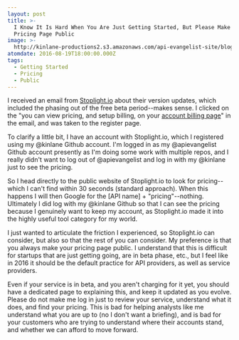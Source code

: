 ```yaml
---
layout: post
title: >-
  I Know It Is Hard When You Are Just Getting Started, But Please Make Your
  Pricing Page Public
image: >-
  http://kinlane-productions2.s3.amazonaws.com/api-evangelist-site/blog/Banners_and_Alerts_and_StopLight.png
atomdate: 2016-08-19T18:00:00.000Z
tags:
  - Getting Started
  - Pricing
  - Public
---
```

I received an email from [Stoplight.io](https://stoplight.io/) about their version updates, which included the phasing out of the free beta period--makes sense. I clicked on the "you can view pricing, and setup billing, on your [account billing page](https://via.intercom-mail.com/e?ob=Fzn1KX8qpL4Tj%2Bdj7ZqP4%2BlJKxWc1o2l%2BxKdttdR9g2KcFuIc3J7XXtd8SOATo00&h=f74d2415ba4e11a5e1feb8d86c27010cced7c5c4-5693065993)" in the email, and was taken to the register page. 

To clarify a little bit, I have an account with Stoplight.io, which I registered using my @kinlane Github account. I'm logged in as my @apievangelist Github account presently as I'm doing some work with multiple repos, and I really didn't want to log out of @apievangelist and log in with my @kinlane just to see the pricing.

So I head directly to the public website of Stoplight.io to look for pricing--which I can't find within 30 seconds (standard approach). When this happens I will then Google for the \[API name\] + "pricing"--nothing. Ultimately I did log with my @kinlane Github so that I can see the pricing because I genuinely want to keep my account, as Stoplight.io made it into the highly useful tool category for my world.

I just wanted to articulate the friction I experienced, so Stoplight.io can consider, but also so that the rest of you can consider. My preference is that you always make your pricing page public. I understand that this is difficult for startups that are just getting going, are in beta phase, etc., but I feel like in 2016 it should be the default practice for API providers, as well as service providers.

Even if your service is in beta, and you aren't charging for it yet, you should have a dedicated page to explaining this, and keep it updated as you evolve. Please do not make me log in just to review your service, understand what it does, and find your pricing. This is bad for helping analysts like me understand what you are up to (no I don't want a briefing), and is bad for your customers who are trying to understand where their accounts stand, and whether we can afford to move forward.